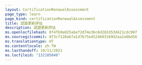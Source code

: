 ```yaml
---
layout: CertificationRenewalAssessment
page_type: learn
page_kind: certificationRenewalAssessment
title: 認證更新評估
description: 認證更新評估
ms.openlocfilehash: 0f4fb9e025abef2d74e36c6d282d53d421cdc907
ms.sourcegitcommit: 073cf120a67a147b75e4524603169d2aa2a0bd56
ms.translationtype: HT
ms.contentlocale: zh-TW
ms.lasthandoff: 10/11/2021
ms.locfileid: "132105046"
---
```

